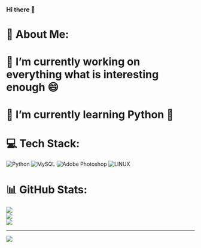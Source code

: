 ### Hi there 👋

# 💫 About Me:
# 🔭 I’m currently working on everything what is interesting enough 😄
# 🌱 I’m currently learning Python 🐍


# 💻 Tech Stack:
![Python](https://img.shields.io/badge/python-3670A0?style=for-the-badge&logo=python&logoColor=ffdd54) ![MySQL](https://img.shields.io/badge/mysql-%2300f.svg?style=for-the-badge&logo=mysql&logoColor=white) ![Adobe Photoshop](https://img.shields.io/badge/adobephotoshop-%2331A8FF.svg?style=for-the-badge&logo=adobephotoshop&logoColor=white) ![LINUX](https://img.shields.io/badge/Linux-FCC624?style=for-the-badge&logo=linux&logoColor=black)
# 📊 GitHub Stats:
![](https://github-readme-stats.vercel.app/api?username=DrPatroleum&theme=dark&hide_border=true&include_all_commits=false&count_private=false)<br/>
![](https://github-readme-streak-stats.herokuapp.com/?user=DrPatroleum&theme=dark&hide_border=true)<br/>
![](https://github-readme-stats.vercel.app/api/top-langs/?username=DrPatroleum&theme=dark&hide_border=true&include_all_commits=false&count_private=false&layout=compact)

---
[![](https://visitcount.itsvg.in/api?id=DrPatroleum&icon=0&color=0)](https://visitcount.itsvg.in)

<!-- Proudly created with GPRM ( https://gprm.itsvg.in ) -->


<!--
**DrPatroleum/DrPatroleum** is a ✨ _special_ ✨ repository because its `README.md` (this file) appears on your GitHub profile.

Here are some ideas to get you started:

- 🔭 I’m currently working on ...
- 🌱 I’m currently learning ...
- 👯 I’m looking to collaborate on ...
- 🤔 I’m looking for help with ...
- 💬 Ask me about ...
- 📫 How to reach me: ...
- 😄 Pronouns: ...
- ⚡ Fun fact: ...
-->
